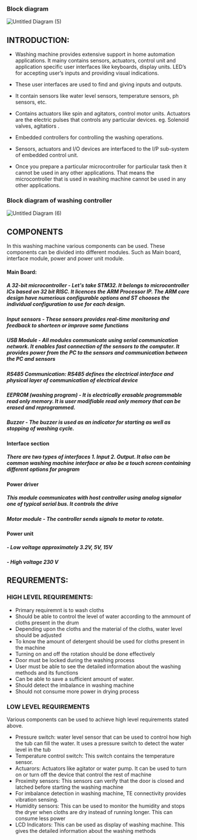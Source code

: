 ### Block diagram
![Untitled Diagram (5)](https://user-images.githubusercontent.com/93757351/154632060-719faf07-187a-46db-bcb7-1627fb29aa93.jpg)

##  INTRODUCTION:

- Washing machine provides extensive support in home automation applications. It mainy contains sensors, actuators, control unit and application specific user interfaces like keyboards, display units. LED’s for accepting user’s inputs and providing visual indications.

- These user interfaces are used to find and  giving inputs and outputs.
- It contain sensors like water level sensors, temperature sensors, ph sensors, etc.

- Contains actuators like spin and agitators, control motor units. Actuators are the electric pulses that controls any particular devices. eg. Solenoid valves, agitatiors .

- Embedded controllers for controlling the washing operations.

- Sensors, actuators and I/O devices are interfaced to the I/P sub-system of embedded control unit.
- Once you prepare a particular microcontroller for particular task then it cannot be used in any other applications. That means the microcontroller that is used in washing machine cannot be used in any other applications.
### Block diagram of washing controller
![Untitled Diagram (6)](https://user-images.githubusercontent.com/93757351/154830924-320d5f71-0366-4eb7-b7e6-9157d8710dff.jpg)


## COMPONENTS
In this washing machine various components can be used. These components can be divided into different modules.
Such as Main board, interface module, power and power unit module.
#### Main Board:
##### A 32-bit microcontroller - Let's take STM32. It belongs to microcontroller ICs based on 32 bit RISC. It licences the ARM Processor IP. The ARM core design have numerious configurable options and ST chooses the individual configuration to use for each design.
##### Input sensors - These sensors provides real-time monitoring and feedback to shorteen or improve some functions
##### USB Module - All modules communicate using serial communication network. It enables fast connection of the sensors to the computer. It provides power from the PC to the sensors and communication between the PC and sensors
##### RS485 Communication: RS485 defines the electrical interface and physical layer of communication of electrical device
##### EEPROM (washing program) - It is electrically erasable programmable read only memory. It is user modifiable read only memory that can be erased and reprogrammed.
##### Buzzer - The buzzer is used as an indicator for starting as well as stopping of washing cycle.
#### Interface section 
##### There are two types of interfaces 1. Input 2. Output. It also can be common washing machine interface or also be a touch screen containing different options for program
#### Power driver 
##### This module communicates with host controller using analog signalor one of typical serial bus. It controls the drive
##### Motor module - The controller sends signals to motor to rotate.  
#### Power unit
##### - Low voltage approximately 3.2V, 5V, 15V
##### - High voltage 230 V
## REQUREMENTS:

### HIGH LEVEL REQUIREMENTS:

- Primary requiremnt is to wash cloths
- Should be able to control the level of water according to the ammount of cloths present in the drum
- Depending upon the cloths and the material of the cloths, water level should be adjusted
- To know the amount of detergent should be used for cloths present in the machine
- Turning on and off the rotation should be done effectively
- Door must be locked during the washing process
- User must be able to see the detailed information about the washing methods and its functions
- Can be able to save a sufficient amount of water.
- Should detect the imbalance in washing machine
- Should not consume more power in drying process

### LOW LEVEL REQUIREMENTS
Various components can be used to achieve high level requirements stated above.

- Pressure switch: water level sensor that can be used to control how high the tub can fill the water. It uses a pressure switch to detect the water level in the tub
- Temperature control switch: This switch contains the temperature sensor. 
- Actuarors: Actuators like agitator or water pump. It can be used to turn on or turn off the device that control the rest of machine
- Proximity sensors: This sensors can verify that the door is closed and latched before starting the washing machine
- For imbalance detection in washing machine, TE connectivity provides vibration sensing.
- Humidity sensors: This can be used to monitor the humidity and stops the dryer when cloths are dry instead of running longer. This can consume less power
- LCD Indicators: This can be used as display of washing machine. This gives the detailed information about the washing methods 
